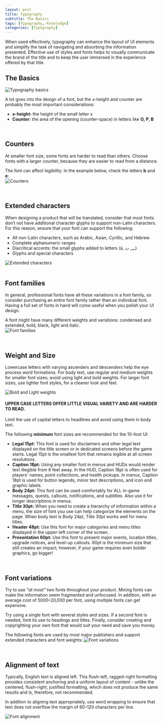 ```yaml
---
layout: post
title: Typography
subtitle: The Basics
tags: [Typography, Knowledge]
categories: [Typography]
---
```


When used effectively, typography can enhance the layout of UI elements and simplify the task of navigating and absorbing the information presented. Effective use of styles and fonts helps to visually communicate the brand of the title and to keep the user immersed in the experience offered by that title.

## The Basics
![Typography basics](/privatebebomalaka/img/Type_basics.png)  

A lot goes into the design of a font, but the x-height and counter are probably the most important considerations:
- **x-height:** the height of the small letter x
- **Counter:** the area of the opening (counter-space) in letters like **O, P, B**

<br>

## Counters
At smaller font size, some fonts are harder to read than others. Choose fonts with a larger counter, because they are easier to read from a distance.

The font can affect legibility. In the example below, check the letters **b** and **e**:  
![Counters](/privatebebomalaka/img/Type_counters.jpg)  

<br>

## Extended characters
When designing a product that will be translated, consider that most fonts don’t not have additional character glyphs to support non-Latin characters. For this reason, ensure that your font can support the following:
- All non-Latin characters, such as Arabic, Asian, Cyrillic, and Hebrew
- Complete alphanumeric ranges
- Diacritical accents: the small glyphs added to letters (á, ــِـ, ت)
- Glyphs and special characters

![Extended characters](/privatebebomalaka/img/Type_extcharacters.jpg)  
 
<br>

## Font families
In general, professional fonts have all these variations in a font family, so consider purchasing an entire font family rather than an individual font. Having a full set of fonts in hand will come useful when you polish your UI design.

A font might have many different weights and variations: condensed and extended, bold, black, light and italic.  
![Font families](/privatebebomalaka/img/Type_family.jpg)  

<br>

## Weight and Size
Lowercase letters with varying ascenders and descenders help the eye process word formations. For body text, use regular and medium weights for smaller font sizes; avoid using light and bold weights. For larger font sizes, use lighter font styles, for a cleaner look and feel.

![Bold and Light weights](/privatebebomalaka/img/Type_bold.png)  

#### UPPER CASE LETTERS OFFER LITTLE VISUAL VARIETY AND ARE HARDER TO READ. 
Limit the use of capital letters to headlines and avoid using them in body text. 

The following **minimum** font sizes are recommended for the 10-foot UI: 
- **Legal 15pt:** This font is used for disclaimers and other legal text displayed on the title screen or in dedicated screens before the game starts. Legal 15pt is the smallest font that remains legible at all screen resolutions.
- **Caption 18pt:** Using any smaller font in menus and HUDs would render text illegible from 6 feet away. In the HUD, Caption 18pt is often used for players’ names, point collections, and health pickups. In menus, Caption 18pt is used for button legends, minor text descriptions, and icon and graphic labels.
- **Body 24pt:** This font can be used comfortably for ALL in-game messages, quests, callouts, notifications, and subtitles. Also use it for longer descriptions in menus.
- **Title 30pt:** When you need to create a hierarchy of information within a menu, the size of font you use can help categorize the elements on the page. When body text is Body 24pt, Title 30pt works well for menu titles.
- **Header 48pt:** Use this font for major categories and menu titles displayed in the upper-left corner of the screen.
- **Presentation 60pt:** Use this font to present major events, location titles, upgrade notices, and level-up callouts. 60pt is the minimum size that still creates an impact; however, if your game requires even bolder graphics, go bigger!

<br>

## Font variations
Try to use _"at most"_ two fonts throughout your product. Mixing fonts can make the information seem fragmented and unfocused. In addition, with an average cost of $5000–$20,000 per font, using multiple fonts can get expensive. 

Try using a single font with several styles and sizes. If a second font is needed, limit its use to headings and titles. Finally, consider creating and copyrighting your own font that would suit your need and save you money.

The following fonts are used by most major publishers and support extended characters and font weights:
![Font variations](/privatebebomalaka/img/Type_variations.jpg)  

<br>

## Alignment of text
Typically, English text is aligned left. This flush-left, ragged-right formatting provides consistent anchoring and a uniform layout of content - unlike the centered, flush-right, justified formatting, which does not produce the same results and is, therefore, not recommended.

In addition to aligning text appropriately, use word wrapping to ensure that text does not overflow the margin of 60–120 characters per line.

![Font alignment](/privatebebomalaka/img/Type_alignment.jpg)  

<br>
